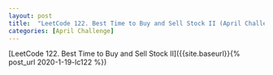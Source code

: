 ```yaml
---
layout: post
title:  "LeetCode 122. Best Time to Buy and Sell Stock II (April Challenge Day #5)"
categories: [April Challenge]
---
```


[LeetCode 122. Best Time to Buy and Sell Stock II]({{site.baseurl}}{% post_url 2020-1-19-lc122 %})